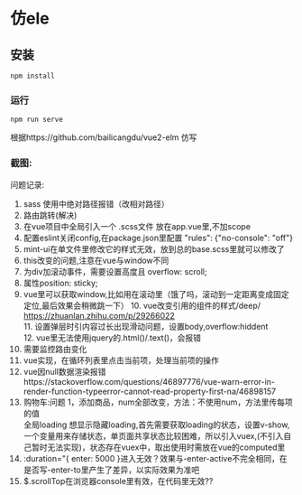 # 仿ele

## 安装
```
npm install
``` 

### 运行
```
npm run serve
```
根据https://github.com/bailicangdu/vue2-elm  仿写  
### 截图:
问题记录:   
1. sass 使用中绝对路径报错（改相对路径）  
2. 路由跳转(解决)
3. 在vue项目中全局引入一个 .scss文件 放在app.vue里,不加scope  
4. 配置eslint关闭config,在package.json里配置 "rules": {"no-console": "off"}  
5. mint-ui在单文件里修改它的样式无效，放到总的base.scss里就可以修改了  
6. this改变的问题,注意在vue与window不同  
7. 为div加滚动事件，需要设置高度且 overflow: scroll;  
8. 属性position: sticky;  
9. vue里可以获取window,比如用在滚动里（饿了吗，滚动到一定距离变成固定定位,最后效果会稍微跳一下）
   10. vue改变引用的组件的样式/deep/ https://zhuanlan.zhihu.com/p/29266022  
   11. 设置弹层时引内容过长出现滑动问题，设置body,overflow:hiddent  
    12.  vue里无法使用jquery的.html()/.text()，会报错  
13. 需要监控路由变化   
14. vue实现，在循环列表里点击当前项，处理当前项的操作  
15. vue因null数据渲染报错https://stackoverflow.com/questions/46897776/vue-warn-error-in-render-function-typeerror-cannot-read-property-first-na/46898157  
16. 购物车:问题 1，添加商品，num全部改变，方法：不使用num，方法里传每项的值   
全局loading 想显示隐藏loading,首先需要获取loading的状态，设置v-show,一个变量用来存储状态，单页面共享状态比较困难，所以引入vuex,(不引入自己暂时无法实现)，状态存在vuex中，取出使用时需放在vue的computed里
17. :duration="{ enter: 5000 }进入无效？效果与-enter-active不完全相同，在是否写-enter-to里产生了差异，以实际效果为准吧  
18. $.scrollTop在浏览器console里有效，在代码里无效??

